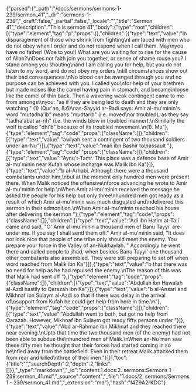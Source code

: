 {"parsed":{"_path":"/docs/sermons/sermons-1-239/sermon_41","_dir":"sermons-1-239","_draft":false,"_partial":false,"_locale":"","title":"Sermon 41","description":"This is sermon 41","body":{"type":"root","children":[{"type":"element","tag":"p","props":{},"children":[{"type":"text","value":"In disparagement of those who shrink from fighting\nI am faced with men who do not obey when I order and do not respond when I call them. May\nyou have no father! (Woe to you!) What are you waiting for to rise for the cause of Allah?\nDoes not faith join you together, or sense of shame rouse you? I stand among you shouting\nand I am calling you for help, but you do not listen to my word, and do not obey my orders,\ntill circumstances show out their bad consequences.\nNo blood can be avenged through you and no purpose can be achieved with you. I called you\nfor help of your brethren but made noises like the camel having pain in stomach, and became\nloose like the camel of thin back. Then a wavering weak contingent came to me from amongst\nyou: \"as if they are being led to death and they are only watching.\" (1) (Qur'an, 8:6)\nas-Sayyid ar-Radi says: Amir al-mu'minin's word \"mutadha'ib\" means \"mudtarib\" (i.e. moved\nor troubled), as they say \"tadha'abat ar-rih\" (i.e. the winds blow in troubled manner).\nSimilarly the wolf is called \"dhi'b\" because of its troubled movement.\n(1). Mu"},{"type":"element","tag":"code","props":{"className":[]},"children":[{"type":"text","value":"awiyah sent a contingent of two thousand soldiers under an-Nu"}]},{"type":"text","value":"man ibn Bashir to\nassault "},{"type":"element","tag":"code","props":{"className":[]},"children":[{"type":"text","value":"Aynu't-Tamr. This place was a defence base of Amir al-mu'minin near Kufah whose incharge was Malik ibn Ka"}]},{"type":"text","value":"b al-Arhabi. Although there were a thousand combatants under him,\nbut at the moment only hundred men were present there. When Malik noticed the offensive\nforce advancing he wrote to Amir al-mu'minin for help.\nWhen Amir al-mu'minin received the message he asked the people for his help but only three\nhundred men got ready as a result of which Amir al-mu'minin was much disgusted and\ndelivered this sermon in their admonition.\nWhen Amir al-mu'minin reached his house after delivering the sermon "},{"type":"element","tag":"code","props":{"className":[]},"children":[{"type":"text","value":"Adi ibn Hatim at-Ta'i came and said, \"O' Amir al-mu'minin a thousand men of Banu Tayyi' are under me. If you say I shall send them off.\" Amir al-mu'minin said, \"It does not look nice that people of one tribe only should meet the enemy. You prepare your force in the Valley of an-Nukhaylah. \" Accordingly he went there and called people to jihad, when besides Banu Tayyi' one thousand other combatants also assembled. They were still preparing to set off when word reached from Malik ibn Ka"}]},{"type":"text","value":"b that there was no need for help as he had repulsed the enemy.\nThe reason of this was that Malik had sent off "},{"type":"element","tag":"code","props":{"className":[]},"children":[{"type":"text","value":"Abdullah ibn Hawalah al-Azdi hastily to Qarazah ibn Ka"}]},{"type":"text","value":"b al-Ansari and Mikhnaf ibn Sulaym al-Azdi so that if there was delay in the arrival of\nsupport from Kufah he could get help from here in time.\n"},{"type":"element","tag":"code","props":{"className":[]},"children":[{"type":"text","value":"Abdullah went to both, but got no help from Qarazah. However, Mikhnaf ibn Sulaym got ready fifty persons under "}]},{"type":"text","value":"Abd ar-Rahman ibn Mikhnaf and they reached there near evening.\nUpto that time the two thousand men (of the enemy) had not been able to subdue the\nhundred men of Malik.\nWhen an-Nu`man saw these fifty men he thought that their forces had started coming in so he\nfled away from the battlefield. Even in their retreat Malik attacked them from rear and killed\nthree of their men."}]}],"toc":{"title":"","searchDepth":2,"depth":2,"links":[]}},"_type":"markdown","_id":"content:1.docs:2. sermons:Sermons 1 - 239:sermon_41.md","_source":"content","_file":"1.docs/2. sermons/Sermons 1 - 239/sermon_41.md","_extension":"md"},"hash":"f4Z9A2rKDC"}